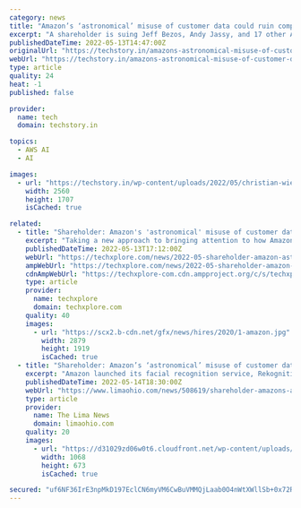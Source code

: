 ```yaml
---
category: news
title: "Amazon’s ‘astronomical’ misuse of customer data could ruin company"
excerpt: "A shareholder is suing Jeff Bezos, Andy Jassy, and 17 other Amazon executives for intentionally allowing the business to violate state laws"
publishedDateTime: 2022-05-13T14:47:00Z
originalUrl: "https://techstory.in/amazons-astronomical-misuse-of-customer-data-could-ruin-company/"
webUrl: "https://techstory.in/amazons-astronomical-misuse-of-customer-data-could-ruin-company/"
type: article
quality: 24
heat: -1
published: false

provider:
  name: tech
  domain: techstory.in

topics:
  - AWS AI
  - AI

images:
  - url: "https://techstory.in/wp-content/uploads/2022/05/christian-wiediger-rymh7EZPqRs-unsplash-scaled.jpg"
    width: 2560
    height: 1707
    isCached: true

related:
  - title: "Shareholder: Amazon's 'astronomical' misuse of customer data could ruin company"
    excerpt: "Taking a new approach to bringing attention to how Amazon uses individuals' data, a shareholder is suing Jeff Bezos, Andy Jassy and 17 other Amazon leaders he claims knowingly allowed the company to violate state laws."
    publishedDateTime: 2022-05-13T17:12:00Z
    webUrl: "https://techxplore.com/news/2022-05-shareholder-amazon-astronomical-misuse-customer.html"
    ampWebUrl: "https://techxplore.com/news/2022-05-shareholder-amazon-astronomical-misuse-customer.amp"
    cdnAmpWebUrl: "https://techxplore-com.cdn.ampproject.org/c/s/techxplore.com/news/2022-05-shareholder-amazon-astronomical-misuse-customer.amp"
    type: article
    provider:
      name: techxplore
      domain: techxplore.com
    quality: 40
    images:
      - url: "https://scx2.b-cdn.net/gfx/news/hires/2020/1-amazon.jpg"
        width: 2879
        height: 1919
        isCached: true
  - title: "Shareholder: Amazon’s ‘astronomical’ misuse of customer data could ruin company"
    excerpt: "Amazon launched its facial recognition service, Rekognition, in 2016 for customers to build “powerful visual search and discovery” into applications, according to a blog post on its website."
    publishedDateTime: 2022-05-14T18:30:00Z
    webUrl: "https://www.limaohio.com/news/508619/shareholder-amazons-astronomical-misuse-of-customer-data-could-ruin-company"
    type: article
    provider:
      name: The Lima News
      domain: limaohio.com
    quality: 20
    images:
      - url: "https://d31029zd06w0t6.cloudfront.net/wp-content/uploads/sites/54/2022/05/web1_BIZ-CPT-AMAZON-DATA-LAWSUIT-GET-1-.jpg"
        width: 1068
        height: 673
        isCached: true

secured: "uf6NF36IrE3npMkD197EclCN6myVM6CwBuVMMQjLaab0O4nWtXWllSb+0x72RsEuBqGI2NAgI0GjrdfFuo7ARGut6saM0k+0iQ6aIoS/4uU4UWosMBnzo3eQL+FwXzIZSHV8RVdM+YLBImoScX/Cl6cJCKZjAoAoxV0xT9OMp4gl4Z5Gzy6mQ4H+JbdP2x9P8VMzJgvvORza7+6hpGvrkLDw7JxqHVievgeknl1B9/DpZmGVKpnH5sMcbDSf6Cl7aQOC2KKOTTIhGASfM8Des3/Qu6KiK7EZuRKH0YJZbGWKiIQQgMvprVelvp1kNJujCGoXeSBQE/tCJny8yIKtkiTrrHlMIlZUBDouHl6R7YE=;FE14RP29zNkd00h9w3WxSg=="
---
```


